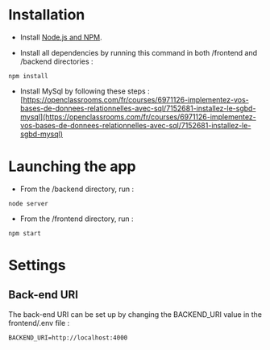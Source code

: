 # Installation

- Install [Node.js and NPM](https://docs.npmjs.com/downloading-and-installing-node-js-and-npm). 

- Install all dependencies by running this command in both /frontend and /backend directories :
```terminal
npm install
```
- Install MySql by following these steps : [https://openclassrooms.com/fr/courses/6971126-implementez-vos-bases-de-donnees-relationnelles-avec-sql/7152681-installez-le-sgbd-mysql](https://openclassrooms.com/fr/courses/6971126-implementez-vos-bases-de-donnees-relationnelles-avec-sql/7152681-installez-le-sgbd-mysql)


# Launching the app

- From the /backend directory, run :
```terminal
node server
```

- From the /frontend directory, run :
```terminal
npm start
```

# Settings

## Back-end URI

The back-end URI can be set up by changing the BACKEND_URI value in the frontend/.env file :
```
BACKEND_URI=http://localhost:4000
```
